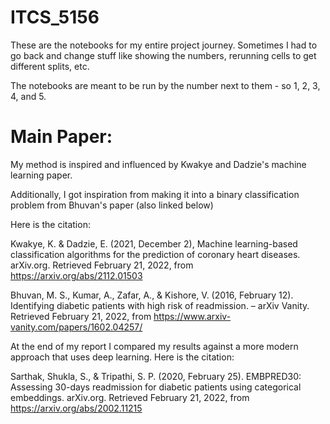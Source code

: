 # ITCS_5156

These are the notebooks for my entire project journey. Sometimes I had to go back and change stuff like showing the numbers, rerunning cells to get different splits, etc.

The notebooks are meant to be run by the number next to them - so 1, 2, 3, 4, and 5.

# Main Paper:

My method is inspired and influenced by Kwakye and Dadzie's machine learning paper. 

Additionally, I got inspiration from making it into a binary classification problem from Bhuvan's paper (also linked below)

Here is the citation:



Kwakye, K. & Dadzie, E. (2021, December 2), Machine learning-based classification algorithms for the    	prediction of coronary heart diseases. arXiv.org. Retrieved February 21, 
    2022, from https://arxiv.org/abs/2112.01503





Bhuvan, M. S., Kumar, A., Zafar, A., & Kishore, V. (2016, February 12). Identifying diabetic patients with 	high risk of readmission. – arXiv Vanity. Retrieved February 21, 2022, 
    from https://www.arxiv-vanity.com/papers/1602.04257/




At the end of my report I compared my results against a more modern approach that uses deep learning.
Here is the citation:

Sarthak, Shukla, S., & Tripathi, S. P. (2020, February 25). EMBPRED30: Assessing 30-days readmission for 	diabetic patients using categorical embeddings. arXiv.org. Retrieved 
    February 21, 2022, from https://arxiv.org/abs/2002.11215 
